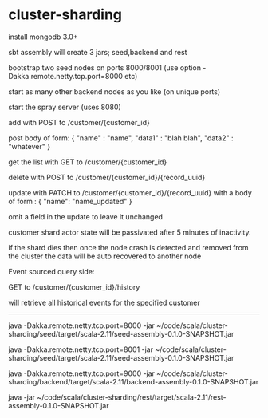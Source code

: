 # cluster-sharding

install mongodb 3.0+

sbt assembly will create 3 jars; seed,backend and rest

bootstrap two seed nodes on ports 8000/8001 (use option -Dakka.remote.netty.tcp.port=8000 etc)

start as many other backend nodes as you like (on unique ports)

start the spray server (uses 8080)

add with POST to /customer/{customer_id}

post body of form:
{
    "name" : "name",
    "data1" : "blah blah",
    "data2" : "whatever"
}

get the list with GET to /customer/{customer_id}

delete with POST to /customer/{customer_id}/{record_uuid}

update with PATCH to /customer/{customer_id}/{record_uuid}
with a body of form :
{
    "name": "name_updated"
}

omit a field in the update to leave it unchanged

customer shard actor state will be passivated after 5 minutes of inactivity.

if the shard dies then once the node crash is detected and removed from the cluster the data will be auto recovered to another node


Event sourced query side:

GET to /customer/{customer_id}/history

will retrieve all historical events for the specified customer


---------------------------------------------------------------------
java -Dakka.remote.netty.tcp.port=8000 -jar ~/code/scala/cluster-sharding/seed/target/scala-2.11/seed-assembly-0.1.0-SNAPSHOT.jar

java -Dakka.remote.netty.tcp.port=8001 -jar ~/code/scala/cluster-sharding/seed/target/scala-2.11/seed-assembly-0.1.0-SNAPSHOT.jar


java -Dakka.remote.netty.tcp.port=9000 -jar ~/code/scala/cluster-sharding/backend/target/scala-2.11/backend-assembly-0.1.0-SNAPSHOT.jar

java -jar ~/code/scala/cluster-sharding/rest/target/scala-2.11/rest-assembly-0.1.0-SNAPSHOT.jar
